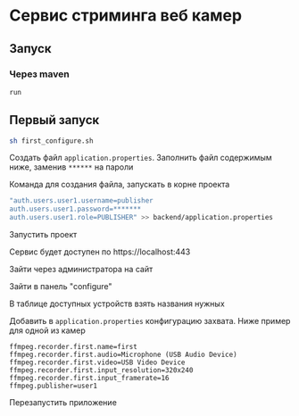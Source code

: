 # Сервис стриминга веб камер
## Запуск
### Через maven

```bash
run
```

## Первый запуск

```bash
sh first_configure.sh
```

Создать файл `application.properties`. Заполнить файл содержимым ниже, заменив `******` на пароли

Команда для создания файла, запускать в корне проекта

```bash
"auth.users.user1.username=publisher
auth.users.user1.password=*******
auth.users.user1.role=PUBLISHER" >> backend/application.properties
```

Запустить проект

Сервис будет доступен по https://localhost:443

Зайти через администратора на сайт

Зайти в панель "configure"

В таблице доступных устройств взять названия нужных

Добавить в `application.properties` конфигурацию захвата. Ниже пример для одной из камер

```properties
ffmpeg.recorder.first.name=first
ffmpeg.recorder.first.audio=Microphone (USB Audio Device)
ffmpeg.recorder.first.video=USB Video Device
ffmpeg.recorder.first.input_resolution=320x240
ffmpeg.recorder.first.input_framerate=16
ffmpeg.publisher=user1
```

Перезапустить приложение
